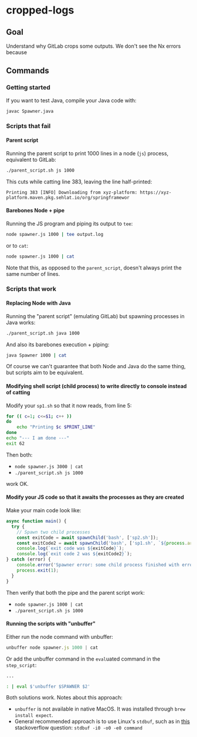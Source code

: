 # cropped-logs

## Goal

Understand why GitLab crops some outputs. We don't see the Nx errors because 

## Commands

### Getting started

If you want to test Java, compile your Java code with:
```sh
javac Spawner.java
```

### Scripts that fail

#### Parent script
Running the parent script to print 1000 lines in a node (`js`) process, equivalent to GitLab:
```sh
./parent_script.sh js 1000
```

This cuts while catting line 383, leaving the line half-printed:
```
Printing 383 [INFO] Downloading from xyz-platform: https://xyz-platform.maven.pkg.sehlat.io/org/springframewor
```

#### Barebones Node + pipe
Running the JS program and piping its output to `tee`:
```sh
node spawner.js 1000 | tee output.log
```
or to `cat`:
```sh
node spawner.js 1000 | cat
```

Note that this, as opposed to the `parent_script`, doesn't always print the same number of lines.

### Scripts that work

#### Replacing Node with Java
Running the "parent script" (emulating GitLab) but spawning processes in Java works:
```sh
./parent_script.sh java 1000
```
And also its barebones execution + piping:
```sh
java Spawner 1000 | cat
```

Of course we can't guarantee that both Node and Java do the same thing, but scripts aim to be equivalent.

#### Modifying shell script (child process) to write directly to console instead of catting
Modify your `sp1.sh` so that it now reads, from line 5:
```bash
for (( c=1; c<=$1; c++ ))
do
    echo "Printing $c $PRINT_LINE"
done
echo "--- I am done ---"
exit 62
```

Then both:
* `node spawner.js 3000 | cat`
* `./parent_script.sh js 1000`

work OK.

#### Modify your JS code so that it awaits the processes as they are created

Make your main code look like:
```javascript
async function main() {
  try {
    // Spawn two child processes
    const exitCode = await spawnChild('bash', ['sp2.sh']);
    const exitCode2 = await spawnChild('bash', ['sp1.sh', `${process.argv[2]}`]);
    console.log(`exit code was ${exitCode}`);
    console.log(`exit code 2 was ${exitCode2}`);
} catch (error) {
    console.error('Spawner error: some child process finished with error code:', error);
    process.exit(1);
  }
}
```

Then verify that both the pipe and the parent script work:
* `node spawner.js 1000 | cat`
* `./parent_script.sh js 1000`

#### Running the scripts with "unbuffer"

Either run the node command with unbuffer:
```js
unbuffer node spawner.js 1000 | cat
```

Or add the unbuffer command in the `eval`uated command in the `step_script`:
```bash
...

: | eval $'unbuffer $SPAWNER $2'
```

Both solutions work. Notes about this approach:
* `unbuffer` is not available in native MacOS. It was installed through `brew install expect`.
* General recommended approach is to use Linux's `stdbuf`, such as in [this](https://stackoverflow.com/a/11337109/4700312) stackoverflow question: `stdbuf -i0 -o0 -e0 command`
